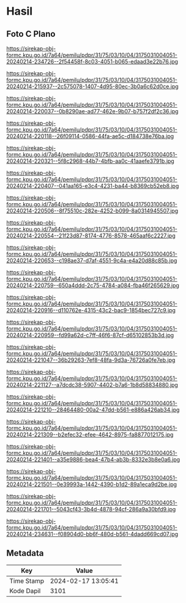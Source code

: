 # Hasil

## Foto C Plano

https://sirekap-obj-formc.kpu.go.id/7a64/pemilu/pdpr/31/75/03/10/04/3175031004051-20240214-234726--2f54458f-8c03-4051-b065-edaad3e22b76.jpg

https://sirekap-obj-formc.kpu.go.id/7a64/pemilu/pdpr/31/75/03/10/04/3175031004051-20240214-215937--2c575078-1407-4d95-80ec-3b0a6c62d0ce.jpg

https://sirekap-obj-formc.kpu.go.id/7a64/pemilu/pdpr/31/75/03/10/04/3175031004051-20240214-220037--0b8290ae-ad77-462e-9b07-b757f2df2c36.jpg

https://sirekap-obj-formc.kpu.go.id/7a64/pemilu/pdpr/31/75/03/10/04/3175031004051-20240214-220118--26f09114-0586-44fa-ae5c-d184738e76ba.jpg

https://sirekap-obj-formc.kpu.go.id/7a64/pemilu/pdpr/31/75/03/10/04/3175031004051-20240214-220321--5f8c2968-44b7-4bfb-aa0c-41aaefe3791b.jpg

https://sirekap-obj-formc.kpu.go.id/7a64/pemilu/pdpr/31/75/03/10/04/3175031004051-20240214-220407--041aa165-e3c4-4231-ba44-b8369cb52eb8.jpg

https://sirekap-obj-formc.kpu.go.id/7a64/pemilu/pdpr/31/75/03/10/04/3175031004051-20240214-220506--8f75510c-282e-4252-b099-8a0314945507.jpg

https://sirekap-obj-formc.kpu.go.id/7a64/pemilu/pdpr/31/75/03/10/04/3175031004051-20240214-220554--21f23d87-8174-4776-8578-465aaf6c2227.jpg

https://sirekap-obj-formc.kpu.go.id/7a64/pemilu/pdpr/31/75/03/10/04/3175031004051-20240214-220653--c198ae37-d7af-4551-9c4a-e4a20d88c85b.jpg

https://sirekap-obj-formc.kpu.go.id/7a64/pemilu/pdpr/31/75/03/10/04/3175031004051-20240214-220759--650a4ddd-2c75-4784-a084-fba46f265629.jpg

https://sirekap-obj-formc.kpu.go.id/7a64/pemilu/pdpr/31/75/03/10/04/3175031004051-20240214-220916--d110762e-4315-43c2-bac9-1854bec727c9.jpg

https://sirekap-obj-formc.kpu.go.id/7a64/pemilu/pdpr/31/75/03/10/04/3175031004051-20240214-220959--fd99a62d-c7ff-46f6-87cf-d65102853b3d.jpg

https://sirekap-obj-formc.kpu.go.id/7a64/pemilu/pdpr/31/75/03/10/04/3175031004051-20240214-221047--36b29263-7ef8-48fa-9d3a-76726a0fe7eb.jpg

https://sirekap-obj-formc.kpu.go.id/7a64/pemilu/pdpr/31/75/03/10/04/3175031004051-20240214-221127--a7dcdc38-5907-4402-b7a6-1b8d58834880.jpg

https://sirekap-obj-formc.kpu.go.id/7a64/pemilu/pdpr/31/75/03/10/04/3175031004051-20240214-221210--28464480-00a2-47dd-b561-e886a426ab34.jpg

https://sirekap-obj-formc.kpu.go.id/7a64/pemilu/pdpr/31/75/03/10/04/3175031004051-20240214-221309--b2efec32-efee-4642-8975-fa8877012175.jpg

https://sirekap-obj-formc.kpu.go.id/7a64/pemilu/pdpr/31/75/03/10/04/3175031004051-20240214-221401--a35e9886-bea4-47b4-ab3b-8332e3b8e0a6.jpg

https://sirekap-obj-formc.kpu.go.id/7a64/pemilu/pdpr/31/75/03/10/04/3175031004051-20240214-221501--0e39993a-1442-4390-b1d2-89a1eca9d2be.jpg

https://sirekap-obj-formc.kpu.go.id/7a64/pemilu/pdpr/31/75/03/10/04/3175031004051-20240214-221701--5043cf43-3b4d-4878-94cf-286a9a30bfd9.jpg

https://sirekap-obj-formc.kpu.go.id/7a64/pemilu/pdpr/31/75/03/10/04/3175031004051-20240214-234631--f08904d0-bb6f-480d-b561-4dadd669cd07.jpg


## Metadata

| Key        | Value               |
| ---------- | ------------------- |
| Time Stamp | 2024-02-17 13:05:41 |
| Kode Dapil | 3101                |



